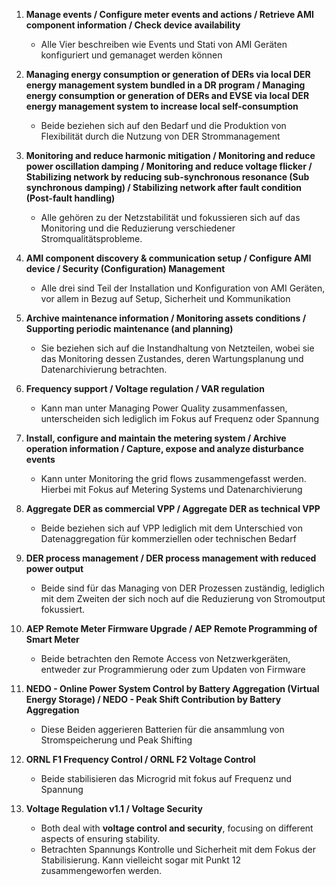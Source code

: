 1. **Manage events / Configure meter events and actions / Retrieve AMI component information / Check device availability**
    - Alle Vier beschreiben wie Events und Stati von AMI Geräten konfiguriert und gemanaget werden können
      
2. **Managing energy consumption or generation of DERs via local DER energy management system bundled in a DR program / Managing energy consumption or generation of DERs and EVSE via local DER energy management system to increase local self-consumption**
    - Beide beziehen sich auf den Bedarf und die Produktion von Flexibilität durch die Nutzung von DER Strommanagement
      
3. **Monitoring and reduce harmonic mitigation / Monitoring and reduce power oscillation damping / Monitoring and reduce voltage flicker / Stabilizing network by reducing sub-synchronous resonance (Sub synchronous damping) / Stabilizing network after fault condition (Post-fault handling)**
    - Alle gehören zu der Netzstabilität und fokussieren sich auf das Monitoring und die Reduzierung verschiedener Stromqualitätsprobleme.
      
4. **AMI component discovery & communication setup / Configure AMI device / Security (Configuration) Management**
    - Alle drei sind Teil der Installation und Konfiguration von AMI Geräten, vor allem in Bezug auf Setup, Sicherheit und Kommunikation
      
5. **Archive maintenance information / Monitoring assets conditions / Supporting periodic maintenance (and planning)**
    - Sie beziehen sich auf die Instandhaltung von Netzteilen, wobei sie das Monitoring dessen Zustandes, deren Wartungsplanung und Datenarchivierung betrachten.
      
6. **Frequency support / Voltage regulation / VAR regulation**
    - Kann man unter Managing Power Quality zusammenfassen, unterscheiden sich lediglich im Fokus auf Frequenz oder Spannung
      
7. **Install, configure and maintain the metering system / Archive operation information / Capture, expose and analyze disturbance events**
    - Kann unter Monitoring the grid flows zusammengefasst werden. Hierbei mit Fokus auf Metering Systems und Datenarchivierung
      
8. **Aggregate DER as commercial VPP / Aggregate DER as technical VPP**
    - Beide beziehen sich auf VPP lediglich mit dem Unterschied von Datenaggregation für kommerziellen oder technischen Bedarf
      
9. **DER process management / DER process management with reduced power output**
    - Beide sind für das Managing von DER Prozessen zuständig, lediglich mit dem Zweiten der sich noch auf die Reduzierung von Stromoutput fokussiert.
      
10. **AEP Remote Meter Firmware Upgrade / AEP Remote Programming of Smart Meter**
	- Beide betrachten den Remote Access von Netzwerkgeräten, entweder zur Programmierung oder zum Updaten von Firmware

11. **NEDO - Online Power System Control by Battery Aggregation (Virtual Energy Storage) / NEDO - Peak Shift Contribution by Battery Aggregation**
	- Diese Beiden aggerieren Batterien für die ansammlung von Stromspeicherung und Peak Shifting

12. **ORNL F1 Frequency Control / ORNL F2 Voltage Control**
	- Beide stabilisieren das Microgrid mit fokus auf Frequenz und Spannung

13. **Voltage Regulation v1.1 / Voltage Security**
	- Both deal with **voltage control and security**, focusing on different aspects of ensuring stability.
	- Betrachten Spannungs Kontrolle und Sicherheit mit dem Fokus der Stabilisierung. Kann vielleicht sogar mit Punkt 12 zusammengeworfen werden.